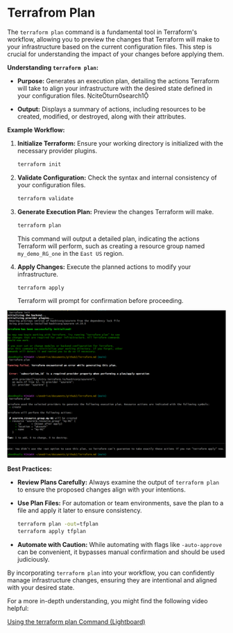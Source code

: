 # Terrafrom Plan

The `terraform plan` command is a fundamental tool in Terraform's workflow, allowing you to preview the changes that Terraform will make to your infrastructure based on the current configuration files. This step is crucial for understanding the impact of your changes before applying them.

**Understanding `terraform plan`:**

- **Purpose:** Generates an execution plan, detailing the actions Terraform will take to align your infrastructure with the desired state defined in your configuration files. citeturn0search1

- **Output:** Displays a summary of actions, including resources to be created, modified, or destroyed, along with their attributes.

**Example Workflow:**

1. **Initialize Terraform:** Ensure your working directory is initialized with the necessary provider plugins.

   ```bash
   terraform init
   ```

2. **Validate Configuration:** Check the syntax and internal consistency of your configuration files.

   ```bash
   terraform validate
   ```

3. **Generate Execution Plan:** Preview the changes Terraform will make.

   ```bash
   terraform plan
   ```

   This command will output a detailed plan, indicating the actions Terraform will perform, such as creating a resource group named `my_demo_RG_one` in the `East US` region.

4. **Apply Changes:** Execute the planned actions to modify your infrastructure.

   ```bash
   terraform apply
   ```

   Terraform will prompt for confirmation before proceeding.

![Terraform plan ](<Images/Screenshot 2025-02-18 195051.png>)

**Best Practices:**

- **Review Plans Carefully:** Always examine the output of `terraform plan` to ensure the proposed changes align with your intentions.

- **Use Plan Files:** For automation or team environments, save the plan to a file and apply it later to ensure consistency.

  ```bash
  terraform plan -out=tfplan
  terraform apply tfplan
  ```

- **Automate with Caution:** While automating with flags like `-auto-approve` can be convenient, it bypasses manual confirmation and should be used judiciously.

By incorporating `terraform plan` into your workflow, you can confidently manage infrastructure changes, ensuring they are intentional and aligned with your desired state.

For a more in-depth understanding, you might find the following video helpful:

[Using the terraform plan Command (Lightboard)](https://www.youtube.com/watch?v=Ib9p6pYgfc4)
